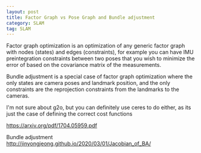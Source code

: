 ```yaml
---
layout: post
title: Factor Graph vs Pose Graph and Bundle adjustment
category: SLAM
tag: SLAM
---
```

Factor graph optimization is an optimization of any generic factor graph with nodes (states) and edges (constraints), for example you can have IMU preintegration constraints between two poses that you wish to minimize the error of based on the covariance matrix of the measurements.

Bundle adjustment is a special case of factor graph optimization where the only states are camera poses and landmark position, and the only constraints are the reprojection constraints from the landmarks to the cameras.

I'm not sure about g2o, but you can definitely use ceres to do either, as its just the case of defining the correct cost functions

https://arxiv.org/pdf/1704.05959.pdf


Bundle adjustment
http://jinyongjeong.github.io/2020/03/01/Jacobian_of_BA/
